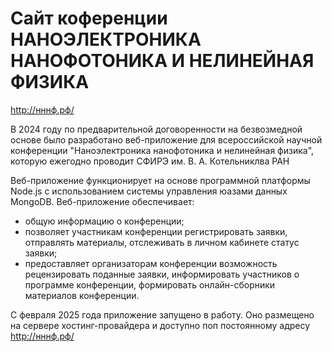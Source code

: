 # Сайт коференции НАНОЭЛЕКТРОНИКА НАНОФОТОНИКА И НЕЛИНЕЙНАЯ ФИЗИКА

http://нннф.рф/



В 2024 году по предварительной договоренности на безвозмедной основе было разработано веб-приложение для всероссийской научной конференции "Наноэлектроника нанофотоника и нелинейная физика",
которую ежегодно проводит СФИРЭ им. В. А. Котельниклва РАН



Веб-приложение функционирует на основе программной платформы Node.js с использованием системы управления юазами данных MongoDB. Веб-приложение обеспечивает:
  * общую информацию о конференции;
  * позволяет участникам конференции регистрировать заявки, отправлять материалы, отслеживать в личном кабинете статус заявки;
  * предоставляет организаторам конференции возможность рецензировать поданные заявки, информировать участников о программе конференции, формировать онлайн-сборники материалов конференции.

С февраля 2025 года приложение запущено в работу. Оно размещено на сервере хостинг-провайдера и доступно поп постоянному адресу http://нннф.рф/
